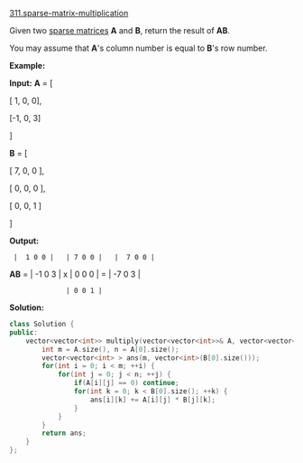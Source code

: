 [311.sparse-matrix-multiplication](https://leetcode.com/problems/sparse-matrix-multiplication/)  

Given two [sparse matrices](https://en.wikipedia.org/wiki/Sparse_matrix) **A** and **B**, return the result of **AB**.

You may assume that **A**'s column number is equal to **B**'s row number.

**Example:**

  
**Input:** **A** = \[
  
  \[ 1, 0, 0\],
  
  \[-1, 0, 3\]
  
\]
  

  
**B** = \[
  
  \[ 7, 0, 0 \],
  
  \[ 0, 0, 0 \],
  
  \[ 0, 0, 1 \]
  
\]
  

  
**Output:**
  

  
     |  1 0 0 |   | 7 0 0 |   |  7 0 0 |
  
**AB** = | -1 0 3 | x | 0 0 0 | = | -7 0 3 |
  
                  | 0 0 1 |  



**Solution:**  

```cpp
class Solution {
public:
    vector<vector<int>> multiply(vector<vector<int>>& A, vector<vector<int>>& B) {
        int m = A.size(), n = A[0].size();
        vector<vector<int> > ans(m, vector<int>(B[0].size()));
        for(int i = 0; i < m; ++i) {
            for(int j = 0; j < n; ++j) {
                if(A[i][j] == 0) continue;
                for(int k = 0; k < B[0].size(); ++k) {
                    ans[i][k] += A[i][j] * B[j][k];
                }
            }
        }
        return ans;
    }
};
```
      